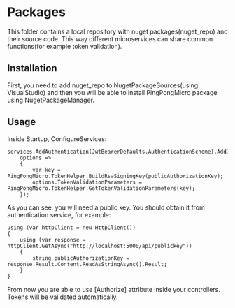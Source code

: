 # Packages
This folder contains a local repository with nuget packages(nuget_repo) and their source code. This way different microservices can share common functions(for example token validation).
## Installation
First, you need to add nuget_repo to NugetPackageSources(using VisualStudio) and then you will be able to install PingPongMicro package using NugetPackageManager.
## Usage
Inside Startup, ConfigureServices:
```
services.AddAuthentication(JwtBearerDefaults.AuthenticationScheme).AddJwtBearer(
    options =>
    {
        var key = PingPongMicro.TokenHelper.BuildRsaSigningKey(publicAuthorizationKey);
        options.TokenValidationParameters = PingPongMicro.TokenHelper.GetTokenValidationParameters(key);
    });
```
As you can see, you will need a public key. You should obtain it from authentication service, for example:
```
using (var httpClient = new HttpClient())
{    
    using (var response = httpClient.GetAsync("http://localhost:5000/api/publickey"))
    {
        string publicAuthorizationKey = response.Result.Content.ReadAsStringAsync().Result;
    }
}
```
From now you are able to use [Authorize] attribute inside your controllers. Tokens will be validated automatically.